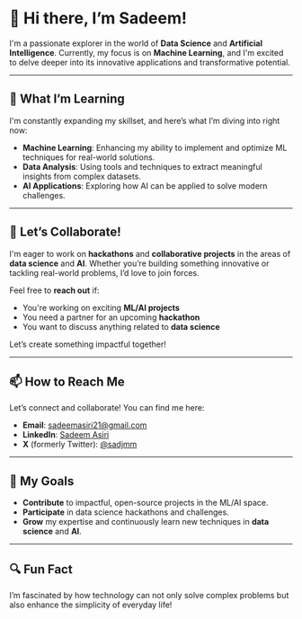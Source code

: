 # 🎀 Hi there, I’m Sadeem!

I'm a passionate explorer in the world of **Data Science** and **Artificial Intelligence**. Currently, my focus is on **Machine Learning**, and I'm excited to delve deeper into its innovative applications and transformative potential.

---

## 🌱 What I’m Learning
I'm constantly expanding my skillset, and here’s what I’m diving into right now:

- **Machine Learning**: Enhancing my ability to implement and optimize ML techniques for real-world solutions.
- **Data Analysis**: Using tools and techniques to extract meaningful insights from complex datasets.
- **AI Applications**: Exploring how AI can be applied to solve modern challenges.

---

## 🤝 Let’s Collaborate!
I'm eager to work on **hackathons** and **collaborative projects** in the areas of **data science** and **AI**. Whether you’re building something innovative or tackling real-world problems, I’d love to join forces. 

Feel free to **reach out** if:
- You're working on exciting **ML/AI projects**
- You need a partner for an upcoming **hackathon**
- You want to discuss anything related to **data science**

Let’s create something impactful together!

---

## 📫 How to Reach Me
Let’s connect and collaborate! You can find me here:

- **Email**: [sadeemasiri21@gmail.com](mailto:sadeemasiri21@gmail.com)
- **LinkedIn**: [Sadeem Asiri](https://www.linkedin.com/in/sadeemasiri2003)
- **X** (formerly Twitter): [@sadjmm](https://x.com/sadjmm)

---

## 🎯 My Goals
- **Contribute** to impactful, open-source projects in the ML/AI space.
- **Participate** in data science hackathons and challenges.
- **Grow** my expertise and continuously learn new techniques in **data science** and **AI**.

---

## 🔍 Fun Fact
I’m fascinated by how technology can not only solve complex problems but also enhance the simplicity of everyday life!
